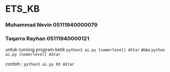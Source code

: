 # ETS_KB

### Muhammad Nevin 05111940000079

### Taqarra Rayhan 05111940000121

untuk running program ketik 
`python3 ai.py [nomerlevel] AStar` atau `python ai.py [nomerlevel] AStar`

contoh :
`python3 ai.py 03 AStar `
